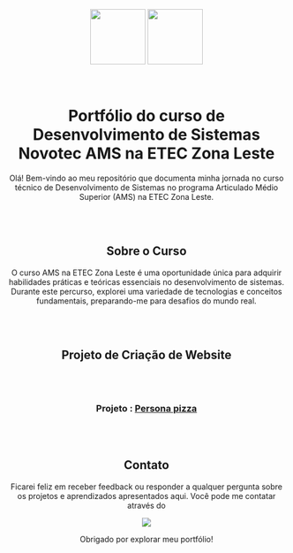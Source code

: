 
<div align="center">
<img width="100" src="https://media.canva.com/1/image-resize/1/200_200_100_PNG_F/czM6Ly9tZWRpYS1wcml2YXRlLmNhbnZhLmNvbS9wM0dmRS9NQUZ4a05wM0dmRS8xL3AucG5n?osig=AAAAAAAAAAAAAAAAAAAAAFdE0z9sqzc46H9qt8MqSPhsLwf_KunoRWrsR5CCc8Uo&exp=1698219137&x-canva-quality=thumbnail&csig=AAAAAAAAAAAAAAAAAAAAADqPbuFThmxJtHsm5UcRVthc0KL1NkvozoEewC-KAH2v">
<img width="100" src="https://media.canva.com/1/image-resize/1/182_115_100_PNG_F/czM6Ly9tZWRpYS1wcml2YXRlLmNhbnZhLmNvbS9pNGptRS9NQUZ4a0VpNGptRS8xL3AucG5n?osig=AAAAAAAAAAAAAAAAAAAAAHm4J0dYeSrLg3OcuYDNti39Ks0FpqTfQGu7j52sBNJo&exp=1698221154&x-canva-quality=thumbnail&csig=AAAAAAAAAAAAAAAAAAAAAITrDRJwpLkbVbYD9AAbKkGfDlNg-JJpdqtsyccUXdV2"> 
</div>
<br></br>
<div align="center"> 
  
# Portfólio do curso de Desenvolvimento de Sistemas Novotec AMS na ETEC Zona Leste

Olá! Bem-vindo ao meu repositório que documenta minha jornada no curso técnico de Desenvolvimento de Sistemas no programa Articulado Médio Superior (AMS) na ETEC Zona Leste.

<br></br>
## Sobre o Curso

O curso AMS na ETEC Zona Leste é uma oportunidade única para adquirir habilidades práticas e teóricas essenciais no desenvolvimento de sistemas. Durante este percurso, explorei uma variedade de tecnologias e conceitos fundamentais, preparando-me para desafios do mundo real.

<br></br>
## Projeto de Criação de Website
<div align="center">
<br></br>

### Projeto : <a href="https://github.com/P4BLOll/Persona-Pizza"> Persona pizza </a> 
</div>
<br></br>

## Contato
<div align="center"> 
Ficarei feliz em receber feedback ou responder a qualquer pergunta sobre os projetos e aprendizados apresentados aqui. Você pode me contatar através do 

  
  <a href="https://www.linkedin.com/in/ricardo-luquetti-codo-835a5125b" target="_blank"><img src="https://img.shields.io/badge/-LinkedIn-%230077B5?style=for-the-badge&logo=linkedin&logoColor=white" target="_blank"></a> 
  
Obrigado por explorar meu portfólio!  


</div>
</div>
